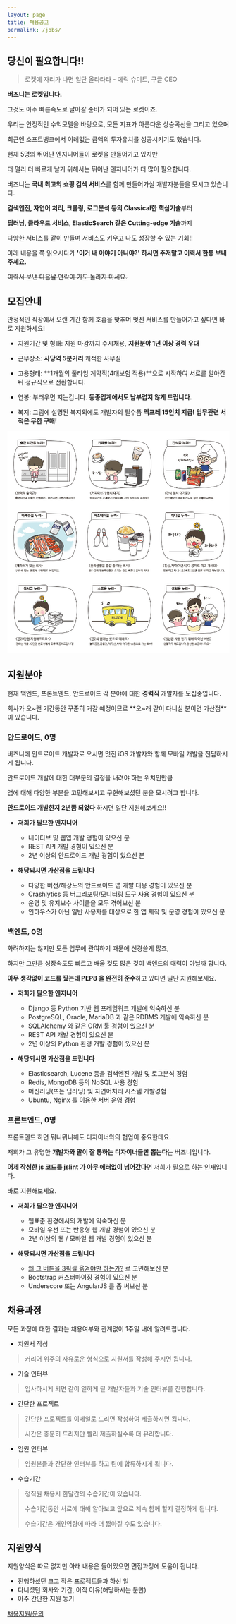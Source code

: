 ```yaml
---
layout: page
title: 채용공고
permalink: /jobs/
---
```


## 당신이 필요합니다!!

> 로켓에 자리가 나면 일단 올라타라 - 에릭 슈미트, 구글 CEO

**버즈니는 로켓입니다.**

그것도 아주 빠른속도로 날아갈 준비가 되어 있는 로켓이죠.

우리는 안정적인 수익모델을 바탕으로, 모든 지표가 아름다운 상승곡선을 그리고 있으며

최근엔 소프트뱅크에서 이례없는 금액의 투자유치를 성공시키기도 했습니다.

현재 5명의 뛰어난 엔지니어들이 로켓을 만들어가고 있지만

더 멀리 더 빠르게 날기 위해서는 뛰어난 엔지니어가 더 많이 필요합니다.

버즈니는 **국내 최고의 쇼핑 검색 서비스**를 함께 만들어가실 개발자분들을 모시고 있습니다.

**검색엔진, 자연어 처리, 크롤링, 로그분석 등의 Classical한 핵심기술**부터

**딥러닝, 클라우드 서비스, ElasticSearch 같은 Cutting-edge 기술**까지

다양한 서비스를 같이 만들며 서비스도 키우고 나도 성장할 수 있는 기회!!

아래 내용을 쭉 읽으시다가 **'이거 내 이야기 아니야?' 하시면 주저말고 이력서 한통 보내주세요.**

<strike>이력서 보낸 다음날 연락이 가도 놀라지 마세요.</strike>


## 모집안내

안정적인 직장에서 오랜 기간 함께 호흡을 맞추며 멋진 서비스를 만들어가고 싶다면 바로 지원하세요!

* 지원기간 및 형태: 지원 마감까지 수시채용, **지원분야 1년 이상 경력 우대**

* 근무장소: **사당역 5분거리** 쾌적한 사무실

* 고용형태: **1개월의 풀타임 계약직(4대보험 적용)**으로 시작하여 서로를 알아간뒤 정규직으로 전환합니다.

* 연봉: 부러우면 지는겁니다. **동종업계에서도 남부럽지 않게 드립니다.**

* 복지: 그림에 설명된 복지외에도 개발자의 필수품 **맥프레 15인치 지급! 업무관련 서적은 무한 구매!**


<img src="/images/jobs.jpg"/>



## 지원분야

현재 백엔드, 프론트엔드, 안드로이드 각 분야에 대한 **경력직** 개발자를 모집중입니다.

회사가 오~랜 기간동안 꾸준히 커갈 예정이므로 **오~래 같이 다니실 분이면 가산점**이 있습니다.


### 안드로이드, 0명 

버즈니에 안드로이드 개발자로 오시면 멋진 iOS 개발자와 함께 모바일 개발을 전담하시게 됩니다.

안드로이드 개발에 대한 대부분의 결정을 내려야 하는 위치인만큼 

앱에 대해 다양한 부분을 고민해보시고 구현해보셨던 분을 모시려고 합니다.

**안드로이드 개발한지 2년쯤 되었다** 하시면 일단 지원해보세요!!

* **저희가 필요한 엔지니어**
    - 네이티브 및 웹앱 개발 경험이 있으신 분
    - REST API 개발 경험이 있으신 분
    - 2년 이상의 안드로이드 개발 경험이 있으신 분

* **해당되시면 가산점을 드립니다**
    - 다양한 버전/해상도의 안드로이드 앱 개발 대응 경험이 있으신 분
    - Crashlytics 등 버그리포팅/모니터링 도구 사용 경험이 있으신 분
    - 운영 및 유지보수 사이클을 모두 겪어보신 분
    - 인하우스가 아닌 일반 사용자를 대상으로 한 앱 제작 및 운영 경험이 있으신 분


### 백엔드, 0명

화려하지는 않지만 모든 업무에 관여하기 때문에 신경쓸게 많죠,

하지만 그만큼 성장속도도 빠르고 배울 것도 많은 것이 백엔드의 매력이 아닐까 합니다.

**아무 생각없이 코드를 짰는데 PEP8 을 완전히 준수**하고 있다면 일단 지원해보세요.

* **저희가 필요한 엔지니어**
    - Django 등 Python 기반 웹 프레임워크 개발에 익숙하신 분
    - PostgreSQL, Oracle, MariaDB 과 같은 RDBMS 개발에 익숙하신 분
    - SQLAlchemy 와 같은 ORM 툴 경험이 있으신 분
    - REST API 개발 경험이 있으신 분
    - 2년 이상의 Python 환경 개발 경험이 있으신 분

* **해당되시면 가산점을 드립니다**
    - Elasticsearch, Lucene 등을 검색엔진 개발 및 로그분석 경험
    - Redis, MongoDB 등의 NoSQL 사용 경험
    - 머신러닝(또는 딥러닝) 및 자연어처리 시스템 개발경험
    - Ubuntu, Nginx 를 이용한 서버 운영 경험


### 프론트엔드, 0명

프론트엔드 하면 뭐니뭐니해도 디자이너와의 협업이 중요한데요.

저희가 그 유명한 **개발자와 말이 잘 통하는 디자이너들만 뽑는다**는 버즈니입니다. 

**어제 작성한 js 코드를 jslint 가 아무 에러없이 넘어갔다**면 저희가 필요로 하는 인재입니다.

바로 지원해보세요.

* **저희가 필요한 엔지니어**
    - 웹표준 환경에서의 개발에 익숙하신 분
    - 모바일 우선 또는 반응형 웹 개발 경험이 있으신 분
    - 2년 이상의 웹 / 모바일 웹 개발 경험이 있으신 분

* **해당되시면 가산점을 드립니다**
    - [왜 그 버튼을 3픽셀 옮겨야만 하는가?](http://ppss.kr/archives/21322) 로 고민해보신 분 
    - Bootstrap 커스터마이징 경험이 있으신 분
    - Underscore 또는 AngularJS 를 좀 써보신 분


## 채용과정

모든 과정에 대한 결과는 채용여부와 관계없이 1주일 내에 알려드립니다.

 - 지원서 작성

  > 커리어 위주의 자유로운 형식으로 지원서를 작성해 주시면 됩니다.

 - 기술 인터뷰

  > 입사하시게 되면 같이 일하게 될 개발자들과 기술 인터뷰를 진행합니다.

 - 간단한 프로젝트

  > 간단한 프로젝트를 이메일로 드리면 작성하여 제출하시면 됩니다. 
  >
  > 시간은 충분히 드리지만 빨리 제출하실수록 더 유리합니다.

 - 임원 인터뷰

  > 임원분들과 간단한 인터뷰를 하고 팀에 합류하시게 됩니다.

 - 수습기간

  > 정직원 채용시 한달간의 수습기간이 있습니다.
  >
  > 수습기간동안 서로에 대해 알아보고 앞으로 계속 함께 할지 결정하게 됩니다.
  >
  > 수습기간은 개인역량에 따라 더 짧아질 수도 있습니다.


## 지원양식

지원양식은 따로 없지만 아래 내용은 들어있으면 면접과정에 도움이 됩니다.

 * 진행하셨던 크고 작은 프로젝트들과 하신 일
 * 다니셨던 회사와 기간, 이직 이유(해당하시는 분만)
 * 아주 간단한 지원 동기


<div class="post-footer">
    <div class="container">
        <div class="back-btn">
            <a href="mailto:recruit@buzzni.com">채용지원/문의</a>
        </div>
    </div>
</div>
